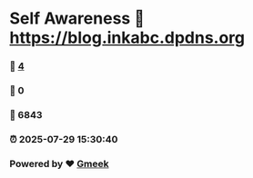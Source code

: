 # Self Awareness :link: https://blog.inkabc.dpdns.org 
### :page_facing_up: [4](https://blog.inkabc.dpdns.org/tag.html) 
### :speech_balloon: 0 
### :hibiscus: 6843 
### :alarm_clock: 2025-07-29 15:30:40 
### Powered by :heart: [Gmeek](https://github.com/Meekdai/Gmeek)
